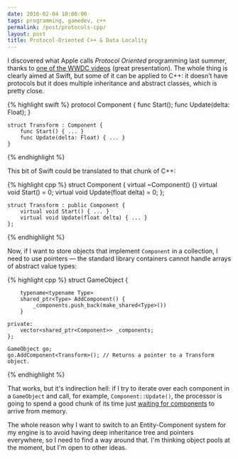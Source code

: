 ```yaml
---
date: 2016-02-04 10:00:00
tags: programming, gamedev, c++
permalink: /post/protocols-cpp/
layout: post
title: Protocol-Oriented C++ & Data Locality
---
```


I discovered what Apple calls _Protocol Oriented_ programming last summer, thanks to [one of the WWDC videos](https://developer.apple.com/videos/play/wwdc2015-408/) (great presentation). The whole thing is clearly aimed at Swift, but some of it can be applied to C++: it doesn’t have protocols but it does multiple inheritance and abstract classes, which is pretty close.

{% highlight swift %}
    protocol Component {
        func Start();
        func Update(delta: Float);
    }

    struct Transform : Component {
        func Start() { ... }
        func Update(delta: Float) { ... }
    }
{% endhighlight %}

This bit of Swift could be translated to that chunk of C++:

{% highlight cpp %}
    struct Component {
        virtual ~Component() {}
        virtual void Start() = 0;
        virtual void Update(float delta) = 0;
    };

    struct Transform : public Component {
        virtual void Start() { ... }
        virtual void Update(float delta) { ... }
    };
{% endhighlight %}

Now, if I want to store objects that implement `Component` in a collection, I need to use pointers — the standard library containers cannot handle arrays of abstract value types:

{% highlight cpp %}
    struct GameObject {
    
        typename<typename Type>
        shared_ptr<Type> AddComponent() {
            _components.push_back(make_shared<Type>())
        }
    
    private:
        vector<shared_ptr<Component>> _components;
    };

    GameObject go;
    go.AddComponent<Transform>(); // Returns a pointer to a Transform object.
{% endhighlight %}

That works, but it's indirection hell: if I try to iterate over each component in a `GameObject` and call, for example, `Component::Update()`, the processor is going to spend a good chunk of its time just [waiting for components](http://gameprogrammingpatterns.com/data-locality.html) to arrive from memory.

The whole reason why I want to switch to an Entity-Component system for my engine is to avoid having deep inheritance tree and pointers everywhere, so I need to find a way around that. I'm thinking object pools at the moment, but I'm open to other ideas.